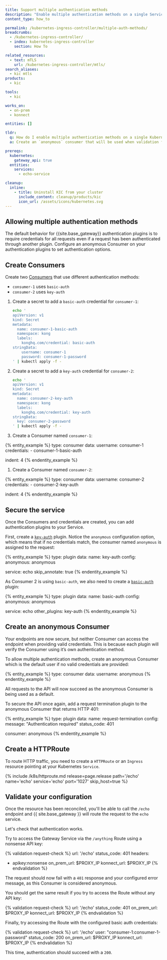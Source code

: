```yaml
---
title: Support multiple authentication methods
description: "Enable multiple authentication methods on a single Service"
content_type: how_to

permalink: /kubernetes-ingress-controller/multiple-auth-methods/
breadcrumbs:
  - /kubernetes-ingress-controller/
  - index: kubernetes-ingress-controller
    section: How To

related_resources:
  - text: mTLS
    url: /kubernetes-ingress-controller/mtls/
search_aliases:
  - kic mtls
products:
  - kic

tools:
  - kic

works_on:
  - on-prem
  - konnect

entities: []

tldr:
  q: How do I enable multiple authentication methods on a single Kubernetes Service?
  a: Create an `anonymous` consumer that will be used when validation fails. Attach a `request-termination` plugin to this consumer to ensure that traffic is blocked if the request does not match another consumer's credentials.

prereqs:
  kubernetes:
    gateway_api: true
  entities:
    services:
      - echo-service

cleanup:
  inline:
    - title: Uninstall KIC from your cluster
      include_content: cleanup/products/kic
      icon_url: /assets/icons/kubernetes.svg
---
```


## Allowing multiple authentication methods

The default behavior for {{site.base_gateway}} authentication plugins is to require credentials for all requests even if a request has been authenticated through another plugin. Configure an anonymous Consumer on your authentication plugins to set authentication options.

## Create Consumers

Create two [Consumers](/gateway/entities/consumer/) that use different authentication methods:

* `consumer-1` uses `basic-auth`
* `consumer-2` uses `key-auth`

1. Create a secret to add a `basic-auth` credential for `consumer-1`:

    ```bash
    echo '
    apiVersion: v1
    kind: Secret
    metadata:
      name: consumer-1-basic-auth
      namespace: kong
      labels:
        konghq.com/credential: basic-auth
    stringData:
        username: consumer-1
        password: consumer-1-password
    ' | kubectl apply -f -
    ```

1. Create a secret to add a `key-auth` credential for `consumer-2`:

    ```bash
    echo '
    apiVersion: v1
    kind: Secret
    metadata:
      name: consumer-2-key-auth
      namespace: kong
      labels:
        konghq.com/credential: key-auth
    stringData:
      key: consumer-2-password
    ' | kubectl apply -f -
    ```

1.  Create a Consumer named `consumer-1`:

{% entity_example %}
type: consumer
data:
  username: consumer-1
  credentials:
    - consumer-1-basic-auth
  
indent: 4
{% endentity_example %}

1.  Create a Consumer named `consumer-2`:

{% entity_example %}
type: consumer
data:
  username: consumer-2
  credentials:
    - consumer-2-key-auth
  
indent: 4
{% endentity_example %}

## Secure the service

Once the Consumers and credentials are created, you can add authentication plugins to your Service.

First, create a [`key-auth`](/plugins/key-auth/) plugin. Notice the `anonymous` configuration option, which means that if no credentials match, the consumer named `anonymous` is assigned to the request:

{% entity_example %}
type: plugin
data:
  name: key-auth
  config:
    anonymous: anonymous
  
  service: echo
  skip_annotate: true
{% endentity_example %}

As Consumer 2 is using `basic-auth`, we also need to create a [`basic-auth`](/plugins/basic-auth/) plugin:

{% entity_example %}
type: plugin
data:
  name: basic-auth
  config:
    anonymous: anonymous
  
  service: echo
  other_plugins: key-auth
{% endentity_example %}

## Create an anonymous Consumer

Your endpoints are now secure, but neither Consumer can access the endpoint when providing valid credentials. This is because each plugin will verify the Consumer using it’s own authentication method.

To allow multiple authentication methods, create an anonymous Consumer which is the default user if no valid credentials are provided:

{% entity_example %}
type: consumer
data:
  username: anonymous
{% endentity_example %}

All requests to the API will now succeed as the anonymous Consumer is being used as a default.

To secure the API once again, add a request termination plugin to the anonymous Consumer that returns HTTP 401:

{% entity_example %}
type: plugin
data:
  name: request-termination
  config:
    message: "Authentication required"
    status_code: 401
  
  consumer: anonymous
{% endentity_example %}

## Create a HTTPRoute

To route HTTP traffic, you need to create a `HTTPRoute` or an `Ingress` resource pointing at your Kubernetes `Service`.

{% include /k8s/httproute.md release=page.release path='/echo' name='echo' service='echo' port='1027' skip_host=true %}

## Validate your configuration

Once the resource has been reconciled, you'll be able to call the `/echo` endpoint and {{ site.base_gateway }} will route the request to the `echo` service.

Let's check that authentication works.

Try to access the Gateway Service via the `/anything` Route using a nonsense API key:

{% validation request-check %}
url: '/echo'
status_code: 401
headers:
  - apikey:nonsense
on_prem_url: $PROXY_IP
konnect_url: $PROXY_IP
{% endvalidation %}

The request should now fail with a `401` response and your configured error message, as this Consumer is considered anonymous.

You should get the same result if you try to access the Route without any API key:

{% validation request-check %}
url: '/echo'
status_code: 401
on_prem_url: $PROXY_IP
konnect_url: $PROXY_IP
{% endvalidation %}

Finally, try accessing the Route with the configured basic auth credentials:

{% validation request-check %}
url: '/echo'
user: "consumer-1:consumer-1-password"
status_code: 200
on_prem_url: $PROXY_IP
konnect_url: $PROXY_IP
{% endvalidation %}

This time, authentication should succeed with a `200`.
